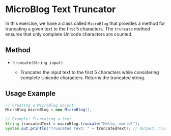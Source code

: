 # MicroBlog Text Truncator

In this exercise, we have a class called `MicroBlog` that provides a method for truncating a given text to the first 5 characters. The `truncate` method ensures that only complete Unicode characters are counted.

## Method

- `truncate(String input)`

  - Truncates the input text to the first 5 characters while considering complete Unicode characters. Returns the truncated string.

## Usage Example

```java
// Creating a MicroBlog object
MicroBlog microBlog = new MicroBlog();

// Example: Truncating a text
String truncatedText = microBlog.truncate("Hello, world!");
System.out.println("Truncated Text: " + truncatedText); // Output: Truncated Text: Hello
